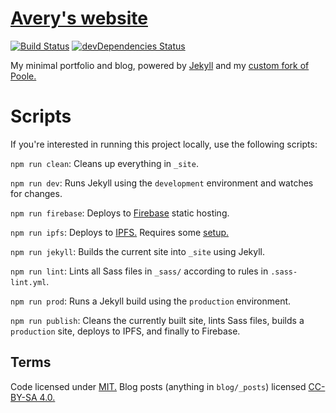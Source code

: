# [Avery's website](https://citrusui.me)

[![Build Status](https://travis-ci.org/citrusui/me.svg?branch=master)](https://travis-ci.org/citrusui/me)
[![devDependencies Status](https://david-dm.org/citrusui/me/dev-status.svg)](https://david-dm.org/citrusui/me?type=dev)

My minimal portfolio and blog, powered by [Jekyll](https://jekyllrb.com) and my [custom fork of Poole.](https://github.com/citrusui/poole)

# Scripts

If you're interested in running this project locally, use the following scripts:

`npm run clean`: Cleans up everything in `_site`.

`npm run dev`: Runs Jekyll using the `development` environment and watches for changes.

`npm run firebase`: Deploys to [Firebase](https://firebase.google.com) static hosting.

`npm run ipfs`: Deploys to [IPFS.](https://ipfs.io) Requires some [setup.](https://ipfs.io/docs/getting-started/)

`npm run jekyll`: Builds the current site into `_site` using Jekyll.

`npm run lint`: Lints all Sass files in `_sass/` according to rules in `.sass-lint.yml`.

`npm run prod`: Runs a Jekyll build using the `production` environment.

`npm run publish`: Cleans the currently built site, lints Sass files, builds a `production` site, deploys to IPFS, and finally to Firebase.

## Terms

Code licensed under [MIT.](LICENSE.md) Blog posts (anything in `blog/_posts`) licensed [CC-BY-SA 4.0.](blog/LICENSE.md)
